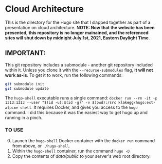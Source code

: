 # Cloud Architecture

This is the directory for the Hugo site that I slapped together as part of a presentation on cloud architecture.
**NOTE: Now that the website has been presented, this repository is no longer mainained, and the referenced sites will shut down by midnight July 1st, 2021, Eastern Daylight Time.**
## IMPORTANT:

This git repository includes a submodule - another git repository included within it. Unless you clone it with the `--recurse-submodules` flag, **it will not work as-is**. To get it to work, run the following commands:

```bash
git submodule init
git submodule update
```

The `hugo-shell` executable runs a single command: `docker run --rm -it -p 1313:1313 --user "$(id -u):$(id -g)" -v $(pwd):/src klakegg/hugo:ext-alpine shell`. It requires Docker, and gives you access to the `hugo` command. I did this because it was the easiest way to get hugo up and running in a pinch.

### TO USE

0. Launch the `hugo-shell` Docker container with the `docker run` command from above, or `./hugo-shell`.
1. Within the `hugo-shell` container, run the command `hugo -D`
2. Copy the contents of *data/public* to your server's web root directory.

